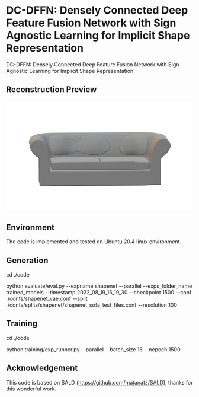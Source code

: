 # DC-DFFN: Densely Connected Deep Feature Fusion Network with Sign Agnostic Learning for Implicit Shape Representation 
DC-DFFN: Densely Connected Deep Feature Fusion Network with Sign Agnostic Learning for Implicit Shape Representation

## Reconstruction Preview
![plot](https://github.com/basher8488881/DC-DFFN/blob/master/sofa1.png)


## Environment
The code is implemented and  tested on Ubuntu 20.4 linux environment. 

## Generation 

cd ./code  

python evaluate/eval.py --expname shapenet --parallel --exps_folder_name trained_models --timestamp 2022_08_19_16_19_30 --checkpoint 1500 --conf ./confs/shapenet_vae.conf --split ./confs/splits/shapenet/shapenet_sofa_test_files.conf --resolution 100

## Training 
cd ./code 

python training/exp_runner.py --parallel --batch_size 16 --nepoch 1500

## Acknowledgement 
This code is based on SALD (https://github.com/matanatz/SALD), thanks for this wonderful work. 
